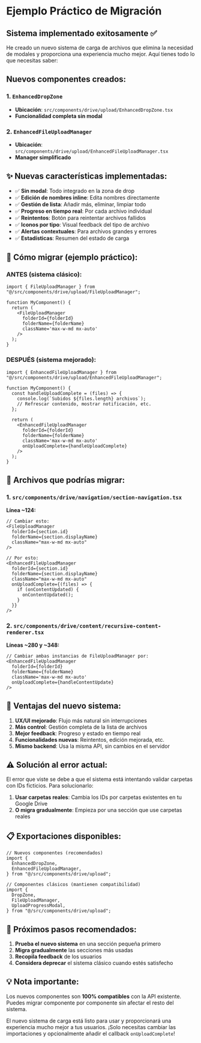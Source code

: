 # Ejemplo Práctico de Migración

## Sistema implementado exitosamente ✅

He creado un nuevo sistema de carga de archivos que elimina la necesidad de modales y proporciona una experiencia mucho mejor. Aquí tienes todo lo que necesitas saber:

## Nuevos componentes creados:

### 1. `EnhancedDropZone`

- **Ubicación**: `src/components/drive/upload/EnhancedDropZone.tsx`
- **Funcionalidad completa sin modal**

### 2. `EnhancedFileUploadManager`

- **Ubicación**: `src/components/drive/upload/EnhancedFileUploadManager.tsx`
- **Manager simplificado**

## ✨ Nuevas características implementadas:

- ✅ **Sin modal**: Todo integrado en la zona de drop
- ✅ **Edición de nombres inline**: Edita nombres directamente
- ✅ **Gestión de lista**: Añadir más, eliminar, limpiar todo
- ✅ **Progreso en tiempo real**: Por cada archivo individual
- ✅ **Reintentos**: Botón para reintentar archivos fallidos
- ✅ **Iconos por tipo**: Visual feedback del tipo de archivo
- ✅ **Alertas contextuales**: Para archivos grandes y errores
- ✅ **Estadísticas**: Resumen del estado de carga

## 🔄 Cómo migrar (ejemplo práctico):

### ANTES (sistema clásico):

```tsx
import { FileUploadManager } from "@/src/components/drive/upload/FileUploadManager";

function MyComponent() {
  return (
    <FileUploadManager
      folderId={folderId}
      folderName={folderName}
      className='max-w-md mx-auto'
    />
  );
}
```

### DESPUÉS (sistema mejorado):

```tsx
import { EnhancedFileUploadManager } from "@/src/components/drive/upload/EnhancedFileUploadManager";

function MyComponent() {
  const handleUploadComplete = (files) => {
    console.log(`Subidos ${files.length} archivos`);
    // Refrescar contenido, mostrar notificación, etc.
  };

  return (
    <EnhancedFileUploadManager
      folderId={folderId}
      folderName={folderName}
      className='max-w-md mx-auto'
      onUploadComplete={handleUploadComplete}
    />
  );
}
```

## 📁 Archivos que podrías migrar:

### 1. `src/components/drive/navigation/section-navigation.tsx`

**Línea ~124:**

```tsx
// Cambiar esto:
<FileUploadManager
  folderId={section.id}
  folderName={section.displayName}
  className="max-w-md mx-auto"
/>

// Por esto:
<EnhancedFileUploadManager
  folderId={section.id}
  folderName={section.displayName}
  className="max-w-md mx-auto"
  onUploadComplete={(files) => {
    if (onContentUpdated) {
      onContentUpdated();
    }
  }}
/>
```

### 2. `src/components/drive/content/recursive-content-renderer.tsx`

**Líneas ~280 y ~348:**

```tsx
// Cambiar ambas instancias de FileUploadManager por:
<EnhancedFileUploadManager
  folderId={folderId}
  folderName={folderName}
  className='max-w-md mx-auto'
  onUploadComplete={handleContentUpdate}
/>
```

## 🚀 Ventajas del nuevo sistema:

1. **UX/UI mejorado**: Flujo más natural sin interrupciones
2. **Más control**: Gestión completa de la lista de archivos
3. **Mejor feedback**: Progreso y estado en tiempo real
4. **Funcionalidades nuevas**: Reintentos, edición mejorada, etc.
5. **Mismo backend**: Usa la misma API, sin cambios en el servidor

## ⚠️ Solución al error actual:

El error que viste se debe a que el sistema está intentando validar carpetas con IDs ficticios. Para solucionarlo:

1. **Usar carpetas reales**: Cambia los IDs por carpetas existentes en tu Google Drive
2. **O migra gradualmente**: Empieza por una sección que use carpetas reales

## 📋 Exportaciones disponibles:

```tsx
// Nuevos componentes (recomendados)
import {
  EnhancedDropZone,
  EnhancedFileUploadManager,
} from "@/src/components/drive/upload";

// Componentes clásicos (mantienen compatibilidad)
import {
  DropZone,
  FileUploadManager,
  UploadProgressModal,
} from "@/src/components/drive/upload";
```

## 🎯 Próximos pasos recomendados:

1. **Prueba el nuevo sistema** en una sección pequeña primero
2. **Migra gradualmente** las secciones más usadas
3. **Recopila feedback** de los usuarios
4. **Considera deprecar** el sistema clásico cuando estés satisfecho

## 💡 Nota importante:

Los nuevos componentes son **100% compatibles** con la API existente. Puedes migrar componente por componente sin afectar el resto del sistema.

El nuevo sistema de carga está listo para usar y proporcionará una experiencia mucho mejor a tus usuarios. ¡Solo necesitas cambiar las importaciones y opcionalmente añadir el callback `onUploadComplete`!
